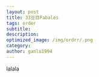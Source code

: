 ```yaml
---
layout: post
title: 33豆目Fabales
tags: order    
subtitle: 
description: 
optimized_image: /img/ordrr/.png
category: 
author: ganlu1994  
---
```



lalala